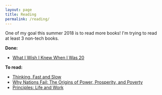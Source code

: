 ```yaml
---
layout: page
title: Reading
permalink: /reading/
---
```


One of my goal this summer 2018 is to read more books! I'm trying to read at least 3 non-tech books.

**Done:**
- [What I Wish I Knew When I Was 20](https://www.goodreads.com/book/show/6081261-what-i-wish-i-knew-when-i-was-20)


**To read:**
- [Thinking, Fast and Slow](https://www.goodreads.com/book/show/11468377-thinking-fast-and-slow)
- [Why Nations Fail: The Origins of Power, Prosperity, and Poverty](https://www.goodreads.com/book/show/12158480-why-nations-fail)
- [Principles: Life and Work](https://www.goodreads.com/book/show/34536488-principles)